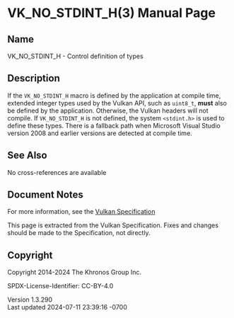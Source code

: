 # VK_NO_STDINT_H(3) Manual Page

## Name

VK_NO_STDINT_H - Control definition of types



## <a href="#_description" class="anchor"></a>Description

If the `VK_NO_STDINT_H` macro is defined by the application at compile
time, extended integer types used by the Vulkan API, such as `uint8_t`,
**must** also be defined by the application. Otherwise, the Vulkan
headers will not compile. If `VK_NO_STDINT_H` is not defined, the system
`<stdint.h>` is used to define these types. There is a fallback path
when Microsoft Visual Studio version 2008 and earlier versions are
detected at compile time.

## <a href="#_see_also" class="anchor"></a>See Also

No cross-references are available

## <a href="#_document_notes" class="anchor"></a>Document Notes

For more information, see the <a
href="https://registry.khronos.org/vulkan/specs/1.3-extensions/html/vkspec.html#boilerplate-platform-specific-header-control"
target="_blank" rel="noopener">Vulkan Specification</a>

This page is extracted from the Vulkan Specification. Fixes and changes
should be made to the Specification, not directly.

## <a href="#_copyright" class="anchor"></a>Copyright

Copyright 2014-2024 The Khronos Group Inc.

SPDX-License-Identifier: CC-BY-4.0

Version 1.3.290  
Last updated 2024-07-11 23:39:16 -0700
